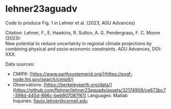 # lehner23aguadv

Code to produce Fig. 1 in Lehner et al. (2023, AGU Advances)
  
Citation:
Lehner, F., E. Hawkins, R. Sutton, A. G. Pendergrass, F. C. Moore (2023):  
New potential to reduce uncertainty in regional climate projections by combining physical and socio-economic constraints. 
AGU Advances, DOI: XXX. 
  
Data sources: 
  - CMIP6: [https://www.earthsystemgrid.org/](https://esgf-node.llnl.gov/search/cmip6/)
  - Observations: [https://berkeleyearth.org/data/](https://github.com/flehner/lehner23aguadv/assets/32174908/ce673bc7-398d-445d-866c-beb907087f61)
Languages: Matlab  
Inquiries: flavio.lehner@cornell.edu
